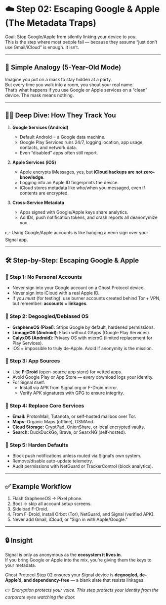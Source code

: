 # ☁️ Step 02: Escaping Google & Apple (The Metadata Traps)

Goal: Stop Google/Apple from silently linking your device to *you*.  
This is the step where most people fail — because they assume “just don’t use Gmail/iCloud” is enough. It isn’t.  

---

## 🧸 Simple Analogy (5-Year-Old Mode)  
Imagine you put on a mask to stay hidden at a party.  
But every time you walk into a room, you shout your real name.  
That’s what happens if you use Google or Apple services on a “clean” device. The mask means nothing.  

---

## 🧑‍💻 Deep Dive: How They Track You  

1. **Google Services (Android)**  
   - Default Android = a Google data machine.  
   - Google Play Services runs 24/7, logging location, app usage, contacts, and network data.  
   - Even “disabled” apps often still report.  

2. **Apple Services (iOS)**  
   - Apple encrypts iMessages, yes, but **iCloud backups are not zero-knowledge**.  
   - Logging into an Apple ID fingerprints the device.  
   - iCloud stores metadata like who/when you messaged, even if contents are encrypted.  

3. **Cross-Service Metadata**  
   - Apps signed with Google/Apple keys share analytics.  
   - Ad IDs, push notification tokens, and crash reports all deanonymize you.  

👉 Using Google/Apple accounts is like hanging a neon sign over your Signal app.  

---

## 🛠 Step-by-Step: Escaping Google & Apple  

### 🔹 Step 1: No Personal Accounts  
- Never sign into your Google account on a Ghost Protocol device.  
- Never sign into iCloud with a real Apple ID.  
- If you *must* (for testing): use burner accounts created behind Tor + VPN, but remember: **accounts = linkages**.  

### 🔹 Step 2: Degoogled/Debiased OS  
- **GrapheneOS (Pixel)**: Strips Google by default, hardened permissions.  
- **LineageOS (Android)**: Flash without GApps (Google Play Services).  
- **CalyxOS (Android)**: Privacy OS with microG (limited replacement for Play Services).  
- iOS = impossible to truly de-Apple. Avoid if anonymity is the mission.  

### 🔹 Step 3: App Sources  
- Use **F-Droid** (open-source app store) for vetted apps.  
- Avoid Google Play or App Store — every download logs your identity.  
- For Signal itself:  
  - Install via APK from Signal.org or F-Droid mirror.  
  - Verify APK signatures with GPG to ensure integrity.  

### 🔹 Step 4: Replace Core Services  
- **Email:** ProtonMail, Tutanota, or self-hosted mailbox over Tor.  
- **Maps:** Organic Maps (offline), OSMAnd.  
- **Cloud Storage:** CryptPad, OnionShare, or local encrypted vaults.  
- **Search:** DuckDuckGo, Brave, or SearxNG (self-hosted).  

### 🔹 Step 5: Harden Defaults  
- Block push notifications unless routed via Signal’s own system.  
- Remove/disable auto-update telemetry.  
- Audit permissions with NetGuard or TrackerControl (block analytics).  

---

## ✅ Example Workflow  

1. Flash GrapheneOS → Pixel phone.  
2. Boot → skip all account setup screens.  
3. Sideload F-Droid.  
4. From F-Droid, install Orbot (Tor), NetGuard, and Signal (verified APK).  
5. Never add Gmail, iCloud, or “Sign in with Apple/Google.”  

---

## 🔒 Insight  

Signal is only as anonymous as the **ecosystem it lives in**.  
If you bring Google or Apple into the mix, you’re giving them the keys to your metadata.  

Ghost Protocol Step 02 ensures your Signal device is **degoogled, de-Apple’d, and dependency-free** — a blank slate that resists linkages.  

👉 *Encryption protects your voice. This step protects your identity from the corporate eyes watching the door.*  
